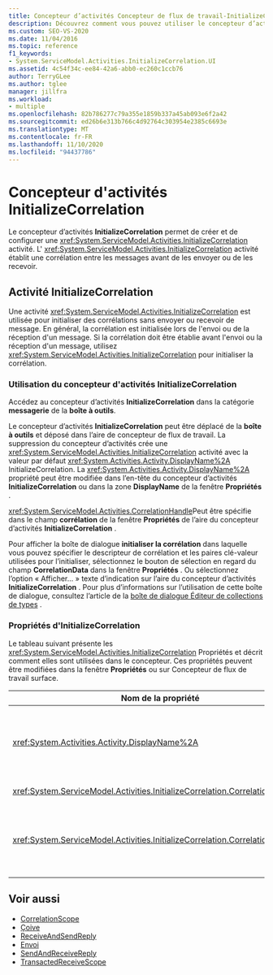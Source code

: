 ```yaml
---
title: Concepteur d’activités Concepteur de flux de travail-InitializeCorrelation
description: Découvrez comment vous pouvez utiliser le concepteur d’activités InitializeCorrelation pour créer et configurer une activité InitializeCorrelation.
ms.custom: SEO-VS-2020
ms.date: 11/04/2016
ms.topic: reference
f1_keywords:
- System.ServiceModel.Activities.InitializeCorrelation.UI
ms.assetid: 4c54f34c-ee84-42a6-abb0-ec260c1ccb76
author: TerryGLee
ms.author: tglee
manager: jillfra
ms.workload:
- multiple
ms.openlocfilehash: 82b786277c79a355e1859b337a45ab093e6f2a42
ms.sourcegitcommit: ed26b6e313b766c4d92764c303954e2385c6693e
ms.translationtype: MT
ms.contentlocale: fr-FR
ms.lasthandoff: 11/10/2020
ms.locfileid: "94437786"
---
```

# <a name="initializecorrelation-activity-designer"></a>Concepteur d'activités InitializeCorrelation

Le concepteur d’activités **InitializeCorrelation** permet de créer et de configurer une <xref:System.ServiceModel.Activities.InitializeCorrelation> activité. L' <xref:System.ServiceModel.Activities.InitializeCorrelation> activité établit une corrélation entre les messages avant de les envoyer ou de les recevoir.

## <a name="the-initializecorrelation-activity"></a>Activité InitializeCorrelation

Une activité <xref:System.ServiceModel.Activities.InitializeCorrelation> est utilisée pour initialiser des corrélations sans envoyer ou recevoir de message. En général, la corrélation est initialisée lors de l'envoi ou de la réception d'un message. Si la corrélation doit être établie avant l'envoi ou la réception d'un message, utilisez <xref:System.ServiceModel.Activities.InitializeCorrelation> pour initialiser la corrélation.

### <a name="using-the-initializecorrelation-activity-designer"></a>Utilisation du concepteur d'activités InitializeCorrelation

Accédez au concepteur d’activités **InitializeCorrelation** dans la catégorie **messagerie** de la **boîte à outils**.

Le concepteur d’activités **InitializeCorrelation** peut être déplacé de la **boîte à outils** et déposé dans l’aire de concepteur de flux de travail. La suppression du concepteur d’activités crée une <xref:System.ServiceModel.Activities.InitializeCorrelation> activité avec la valeur par défaut <xref:System.Activities.Activity.DisplayName%2A> InitializeCorrelation. La <xref:System.Activities.Activity.DisplayName%2A> propriété peut être modifiée dans l’en-tête du concepteur d’activités **InitializeCorrelation** ou dans la zone **DisplayName** de la fenêtre **Propriétés** .

<xref:System.ServiceModel.Activities.CorrelationHandle>Peut être spécifie dans le champ **corrélation** de la fenêtre **Propriétés** de l’aire du concepteur d’activités **InitializeCorrelation** .

Pour afficher la boîte de dialogue **initialiser la corrélation** dans laquelle vous pouvez spécifier le descripteur de corrélation et les paires clé-valeur utilisées pour l’initialiser, sélectionnez le bouton de sélection en regard du champ **CorrelationData** dans la fenêtre **Propriétés** . Ou sélectionnez l’option « Afficher... » texte d’indication sur l’aire du concepteur d’activités **InitializeCorrelation** . Pour plus d’informations sur l’utilisation de cette boîte de dialogue, consultez l’article de la [boîte de dialogue Éditeur de collections de types](../workflow-designer/type-collection-editor-dialog-box.md) .

### <a name="the-initializecorrelation-properties"></a>Propriétés d'InitializeCorrelation

Le tableau suivant présente les <xref:System.ServiceModel.Activities.InitializeCorrelation> Propriétés et décrit comment elles sont utilisées dans le concepteur. Ces propriétés peuvent être modifiées dans la fenêtre **Propriétés** ou sur Concepteur de flux de travail surface.

|Nom de la propriété|Obligatoire|Usage|
|-|--------------|-|
|<xref:System.Activities.Activity.DisplayName%2A>|Faux|Nom convivial de l'activité <xref:System.ServiceModel.Activities.InitializeCorrelation>. La valeur par défaut est InitializeCorrelation.<br /><br /> Bien que l’utilisation d’une valeur non définie par défaut pour l’friendly <xref:System.Activities.Activity.DisplayName%2A> ne soit pas strictement obligatoire, il est recommandé.|
|<xref:System.ServiceModel.Activities.InitializeCorrelation.Correlation%2A>|Faux|Objet <xref:System.ServiceModel.Activities.CorrelationHandle> utilisé pour associer des activités de workflow dans la corrélation.|
|<xref:System.ServiceModel.Activities.InitializeCorrelation.CorrelationData%2A>|Faux|Dictionnaire des données de corrélation qui lie les messages à l'instance de workflow.<br /><br /> Utilisez la boîte de dialogue **initialiser la corrélation** pour configurer le <xref:System.ServiceModel.Activities.InitializeCorrelation.CorrelationData%2A> . Pour plus d’informations sur l’utilisation de cette boîte de dialogue, consultez l’article de la [boîte de dialogue Éditeur de collections de types](../workflow-designer/type-collection-editor-dialog-box.md) .|

## <a name="see-also"></a>Voir aussi

- [CorrelationScope](../workflow-designer/correlationscope-activity-designer.md)
- [Çoive](../workflow-designer/receive-activity-designer.md)
- [ReceiveAndSendReply](../workflow-designer/receiveandsendreply-template-designer.md)
- [Envoi](../workflow-designer/send-activity-designer.md)
- [SendAndReceiveReply](../workflow-designer/sendandreceivereply-template-designer.md)
- [TransactedReceiveScope](../workflow-designer/transactedreceivescope-activity-designer.md)